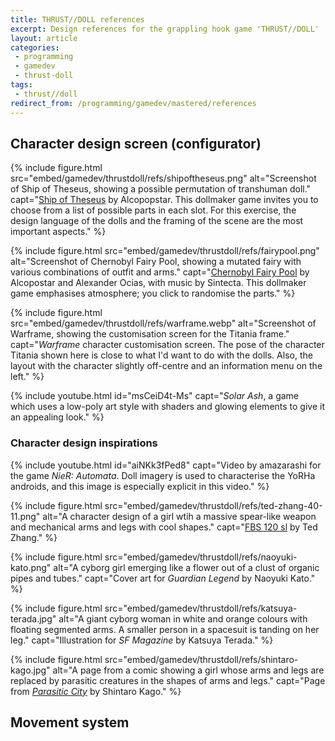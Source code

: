 ```yaml
---
title: THRUST//DOLL references
excerpt: Design references for the grappling hook game 'THRUST//DOLL'
layout: article
categories:
 - programming
 - gamedev
 - thrust-doll
tags:
 - thrust//doll
redirect_from: /programming/gamedev/mastered/references
---
```

## Character design screen (configurator)

{% include figure.html src="embed/gamedev/thrustdoll/refs/shipoftheseus.png" alt="Screenshot of Ship of Theseus, showing a possible permutation of transhuman doll." capt="[Ship of Theseus](https://ramheadedgirl.com/games/shipoftheseus/) by Alcopopstar. This dollmaker game invites you to choose from a list of possible parts in each slot. For this exercise, the design language of the dolls and the framing of the scene are the most important aspects." %}

{% include figure.html src="embed/gamedev/thrustdoll/refs/fairypool.png" alt="Screenshot of Chernobyl Fairy Pool, showing a mutated  fairy with various combinations of outfit and arms." capt="[Chernobyl Fairy Pool](https://ocias.com/works/chernobyl-fairy-pool/) by Alcopostar and Alexander Ocias, with music by Sintecta. This dollmaker game emphasises atmosphere; you click to randomise the parts." %}

{% include figure.html src="embed/gamedev/thrustdoll/refs/warframe.webp" alt="Screenshot of Warframe, showing the customisation screen for the Titania frame." capt="<cite>Warframe</cite> character customisation screen. The pose of the character Titania shown here is close to what I'd want to do with the dolls. Also, the layout with the character slightly off-centre and an information menu on the left." %}

{% include youtube.html id="msCeiD4t-Ms" capt="<cite>Solar Ash</cite>, a game which uses a low-poly art style with shaders and glowing elements to give it an appealing look." %}

### Character design inspirations

{% include youtube.html id="aiNKk3fPed8" capt="Video by amazarashi for the game <cite>NieR: Automata</cite>. Doll imagery is used to characterise the YoRHa androids, and this image is especially explicit in this video." %}

{% include figure.html src="embed/gamedev/thrustdoll/refs/ted-zhang-40-11.png" alt="A character design of a girl wtih a massive spear-like weapon and mechanical arms and legs with cool shapes." capt="[FBS 120 sl](https://www.artstation.com/artwork/mzdkg1) by Ted Zhang." %}

{% include figure.html src="embed/gamedev/thrustdoll/refs/naoyuki-kato.png" alt="A cyborg girl emerging like a flower out of a clust of organic pipes and tubes." capt="Cover art for <cite>Guardian Legend</cite> by Naoyuki Kato." %}

{% include figure.html src="embed/gamedev/thrustdoll/refs/katsuya-terada.jpg" alt="A giant cyborg woman in white and orange colours with floating segmented arms. A smaller person in a spacesuit is tanding on her leg." capt="Illustration for <cite>SF Magazine</cite> by Katsuya Terada." %}

{% include figure.html src="embed/gamedev/thrustdoll/refs/shintaro-kago.jpg" alt="A page from a comic showing a girl whose arms and legs are replaced by parasitic creatures in the shapes of arms and legs." capt="Page from [<cite>Parasitic City</cite>](https://hollow-press.net/collections/shintaro-kago/products/parasitic-city-0-preorder-15-off) by Shintaro Kago." %}

## Movement system

